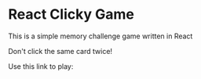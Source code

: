 
# React Clicky Game
This is a simple memory challenge game written in React

Don't click the same card twice!

Use this link to play:

